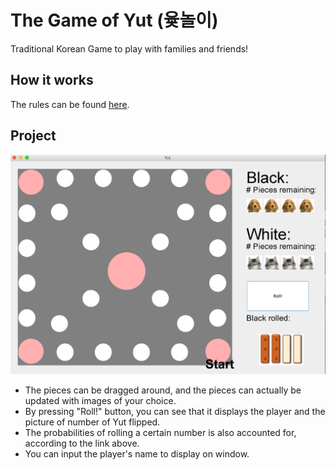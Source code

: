 # The Game of Yut (윷놀이)
Traditional Korean Game to play with families and friends!
## How it works
The rules can be found [here](https://en.wikipedia.org/wiki/Yut).  <br />

## Project
![Alt text](/demo.png?raw=true "Optional Title")
- The pieces can be dragged around, and the pieces can actually be updated with images of your choice. 
- By pressing "Roll!" button, you can see that it displays the player and the picture of number of Yut flipped.
- The probabilities of rolling a certain number is also accounted for, according to the link above.
- You can input the player's name to display on window.
